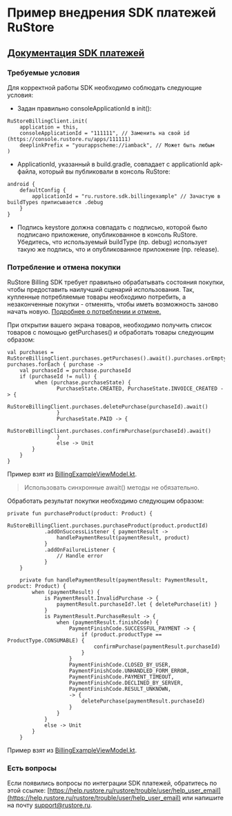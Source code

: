 # Пример внедрения SDK платежей RuStore
## [Документация SDK платежей](https://help.rustore.ru/rustore/for_developers/developer-documentation/SDK-connecting-payments)

### Требуемые условия

Для корректной работы SDK необходимо соблюдать следующие условия:

- Задан правильно consoleApplicationId в init():
```
RuStoreBillingClient.init(
    application = this,
    consoleApplicationId = "111111", // Заменить на свой id (https://console.rustore.ru/apps/111111)
    deeplinkPrefix = "yourappscheme://iamback", // Может быть любым
)
```

- ApplicationId, указанный в build.gradle, совпадает с applicationId apk-файла, который вы публиковали в консоль RuStore:
```
android {
    defaultConfig {
        applicationId = "ru.rustore.sdk.billingexample" // Зачастую в buildTypes приписывается .debug
    }
}
```

- Подпись keystore должна совпадать с подписью, которой было подписано приложение, опубликованное в консоль RuStore. Убедитесь, что используемый buildType (пр. debug) использует такую же подпись, что и опубликованное приложение (пр. release).

### Потребление и отмена покупки
RuStore Billing SDK требует правильно обрабатывать состояния покупки, чтобы предоставить наилучший сценарий использования.
Так, купленные потребляемые товары необходимо потребить, а незаконченные покупки - отменять, чтобы иметь возможность заново начать новую.
[Подробнее о потреблении и отмене.](https://help.rustore.ru/rustore/for_developers/developer-documentation/SDK-connecting-payments/%20consumption-and-withdrawal)

При открытии вашего экрана товаров, необходимо получить список товаров с помощью getPurchases() и обработать товары следующим образом:
```
val purchases = RuStoreBillingClient.purchases.getPurchases().await().purchases.orEmpty()
purchases.forEach { purchase ->
    val purchaseId = purchase.purchaseId
    if (purchaseId != null) {
         when (purchase.purchaseState) {
                PurchaseState.CREATED, PurchaseState.INVOICE_CREATED -> {
                    RuStoreBillingClient.purchases.deletePurchase(purchaseId).await()
                }
                PurchaseState.PAID -> {
                    RuStoreBillingClient.purchases.confirmPurchase(purchaseId).await()
                }
                else -> Unit
        }
    }
}
```
Пример взят из [BillingExampleViewModel.kt](https://gitflic.ru/project/rustore/rustore-sdk-billing-example/blob?file=app%2Fsrc%2Fmain%2Fkotlin%2Fru%2Frustore%2Fsdk%2Fbillingexample%2Fpayment%2FBillingExampleViewModel.kt).
> Использовать синхронные await() методы не обязательно.

Обработать результат покупки необходимо следующим образом:
```
private fun purchaseProduct(product: Product) {
        RuStoreBillingClient.purchases.purchaseProduct(product.productId)
            .addOnSuccessListener { paymentResult ->
                handlePaymentResult(paymentResult, product)
            }
            .addOnFailureListener {
                // Handle error
            }
    }

    private fun handlePaymentResult(paymentResult: PaymentResult, product: Product) {
        when (paymentResult) {
            is PaymentResult.InvalidPurchase -> {
                paymentResult.purchaseId?.let { deletePurchase(it) }
            }
            is PaymentResult.PurchaseResult -> {
                when (paymentResult.finishCode) {
                    PaymentFinishCode.SUCCESSFUL_PAYMENT -> {
                        if (product.productType == ProductType.CONSUMABLE) {
                            confirmPurchase(paymentResult.purchaseId)
                        }
                    }
                    PaymentFinishCode.CLOSED_BY_USER,
                    PaymentFinishCode.UNHANDLED_FORM_ERROR,
                    PaymentFinishCode.PAYMENT_TIMEOUT,
                    PaymentFinishCode.DECLINED_BY_SERVER,
                    PaymentFinishCode.RESULT_UNKNOWN,
                    -> {
                        deletePurchase(paymentResult.purchaseId)
                    }
                }
            }
            else -> Unit
        }
    }
```
Пример взят из [BillingExampleViewModel.kt](https://gitflic.ru/project/rustore/rustore-sdk-billing-example/blob?file=app%2Fsrc%2Fmain%2Fkotlin%2Fru%2Frustore%2Fsdk%2Fbillingexample%2Fpayment%2FBillingExampleViewModel.kt).

### Есть вопросы
Если появились вопросы по интеграции SDK платежей, обратитесь по этой ссылке:
[https://help.rustore.ru/rustore/trouble/user/help_user_email](https://help.rustore.ru/rustore/trouble/user/help_user_email)
или напишите на почту support@rustore.ru.
